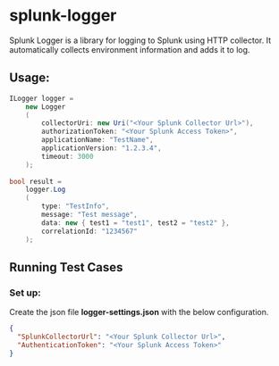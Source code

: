 # splunk-logger

Splunk Logger is a library for logging to Splunk using HTTP collector. It automatically collects environment information and adds it to log.

## Usage:

```csharp
ILogger logger = 
    new Logger
    (
        collectorUri: new Uri("<Your Splunk Collector Url>"), 
        authorizationToken: "<Your Splunk Access Token>", 
        applicationName: "TestName", 
        applicationVersion: "1.2.3.4", 
        timeout: 3000
    );
	
bool result = 
    logger.Log
    (
        type: "TestInfo", 
        message: "Test message", 
        data: new { test1 = "test1", test2 = "test2" },
        correlationId: "1234567"
    );	
```

## Running Test Cases

### Set up:

Create the json file **logger-settings.json** with the below configuration.


```json
{
  "SplunkCollectorUrl": "<Your Splunk Collector Url>",
  "AuthenticationToken": "<Your Splunk Access Token>"
}
```